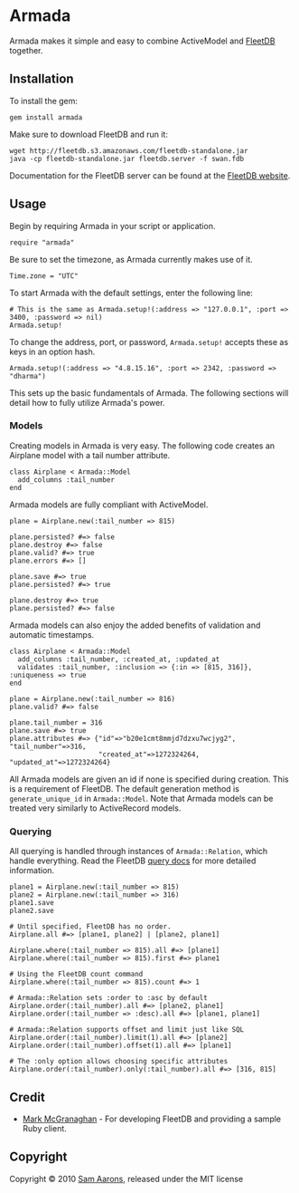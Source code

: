 # Armada
Armada makes it simple and easy to combine ActiveModel and [FleetDB](http://fleetdb.org/) together.

## Installation
To install the gem:

    gem install armada
    
Make sure to download FleetDB and run it:

    wget http://fleetdb.s3.amazonaws.com/fleetdb-standalone.jar
    java -cp fleetdb-standalone.jar fleetdb.server -f swan.fdb
    
Documentation for the FleetDB server can be found at the [FleetDB website](http://fleetdb.org/docs/server.html).

## Usage
Begin by requiring Armada in your script or application.

    require "armada"
    
Be sure to set the timezone, as Armada currently makes use of it.

    Time.zone = "UTC"
    
To start Armada with the default settings, enter the following line:

    # This is the same as Armada.setup!(:address => "127.0.0.1", :port => 3400, :password => nil)
    Armada.setup!
    
To change the address, port, or password, `Armada.setup!` accepts these as keys in an option hash.

    Armada.setup!(:address => "4.8.15.16", :port => 2342, :password => "dharma")
    
This sets up the  basic fundamentals of Armada.  The following sections will detail how to fully utilize Armada's power.

### Models
Creating models in Armada is very easy.  The following code creates an Airplane model with a tail number attribute.

    class Airplane < Armada::Model
      add_columns :tail_number
    end
    
Armada models are fully compliant with ActiveModel.

    plane = Airplane.new(:tail_number => 815)

    plane.persisted? #=> false
    plane.destroy #=> false
    plane.valid? #=> true
    plane.errors #=> []

    plane.save #=> true
    plane.persisted? #=> true
    
    plane.destroy #=> true
    plane.persisted? #=> false

Armada models can also enjoy the added benefits of validation and automatic timestamps.

    class Airplane < Armada::Model
      add_columns :tail_number, :created_at, :updated_at
      validates :tail_number, :inclusion => {:in => [815, 316]}, :uniqueness => true
    end

    plane = Airplane.new(:tail_number => 816)
    plane.valid? #=> false

    plane.tail_number = 316
    plane.save #=> true
    plane.attributes #=> {"id"=>"b20e1cmt8mmjd7dzxu7wcjyg2", "tail_number"=>316,
                          "created_at"=>1272324264, "updated_at"=>1272324264}

All Armada models are given an id if none is specified during creation.  This is a requirement of FleetDB.  The default generation method is `generate_unique_id` in `Armada::Model`.  Note that Armada models can be treated very similarly to ActiveRecord models.

### Querying
All querying is handled through instances of `Armada::Relation`, which handle everything.  Read the FleetDB [query docs](http://fleetdb.org/docs/queries.html) for more detailed information.

    plane1 = Airplane.new(:tail_number => 815)
    plane2 = Airplane.new(:tail_number => 316)
    plane1.save
    plane2.save

    # Until specified, FleetDB has no order.
    Airplane.all #=> [plane1, plane2] | [plane2, plane1]
    
    Airplane.where(:tail_number => 815).all #=> [plane1]
    Airplane.where(:tail_number => 815).first #=> plane1
    
    # Using the FleetDB count command
    Airplane.where(:tail_number => 815).count #=> 1
    
    # Armada::Relation sets :order to :asc by default
    Airplane.order(:tail_number).all #=> [plane2, plane1]
    Airplane.order(:tail_number => :desc).all #=> [plane1, plane1]
    
    # Armada::Relation supports offset and limit just like SQL
    Airplane.order(:tail_number).limit(1).all #=> [plane2]
    Airplane.order(:tail_number).offset(1).all #=> [plane1]
    
    # The :only option allows choosing specific attributes
    Airplane.order(:tail_number).only(:tail_number).all #=> [316, 815]

## Credit
* [Mark McGranaghan](http://github.com/mmcgrana) - For developing FleetDB and providing a sample Ruby client.

## Copyright
Copyright © 2010 [Sam Aarons](http://github.com/saarons), released under the MIT license

